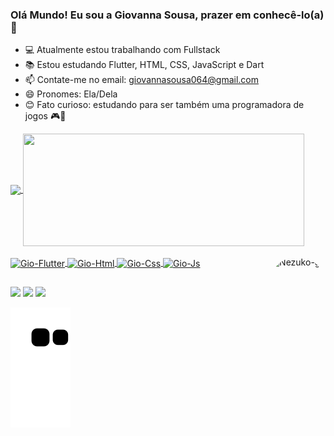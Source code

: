 ### Olá Mundo! Eu sou a Giovanna Sousa, prazer em conhecê-lo(a) 👋                 

- 💻 Atualmente estou trabalhando com Fullstack
- 📚 Estou estudando Flutter, HTML, CSS, JavaScript e Dart
- 📫 Contate-me no email: giovannasousa064@gmail.com
- 😄 Pronomes: Ela/Dela
- 😊 Fato curioso: estudando para ser também uma programadora de jogos 🎮🖤

<div style="display: inline_block">
  <a href="https://github.com/giovannasousa01">
  <img align="center" height="180em" src="https://github-readme-stats.vercel.app/api?username=giovannasousa01&show_icons=true&theme=material-palenight&include_all_commits=true&count_private=true"/>
  <img align="center" height="180em" width="450em" src="https://github-readme-stats.vercel.app/api/top-langs/?username=giovannasousa01&layout=compact&langs_count=7&theme=material-palenight"/>
</div>

<div style="display: inline_block"><br>
  <img align="center" alt="Gio-Flutter" height="40" width="40" src="https://cdn.jsdelivr.net/gh/devicons/devicon/icons/flutter/flutter-original.svg">
  <img align="center" alt="Gio-Html" height="40" width="40" src="https://cdn.jsdelivr.net/gh/devicons/devicon/icons/html5/html5-plain-wordmark.svg">
  <img align="center" alt="Gio-Css" height="40" width="40" src="https://cdn.jsdelivr.net/gh/devicons/devicon/icons/css3/css3-plain-wordmark.svg">
  <img align="center" alt="Gio-Js" height="40" width="40" src="https://cdn.jsdelivr.net/gh/devicons/devicon/icons/javascript/javascript-plain.svg">
  
  <img align="right" alt="Nezuko-gif" height="150" style="border-radius:50px;" src="https://i.pinimg.com/564x/aa/ce/b5/aaceb5929dd7eccb33b35210d89cb803.jpg">
</div>

##

<div> 
  <a href="https://www.instagram.com/gi.ponto.bleh/" target="_blank"><img src="https://img.shields.io/badge/-Instagram-%23E4405F?style=for-the-badge&logo=instagram&logoColor=white" target="_blank"></a>
  <a href = "mailto:giovannasousa064@gmail.com"><img src="https://img.shields.io/badge/-Gmail-%23333?style=for-the-badge&logo=gmail&logoColor=white" target="_blank"></a>
  <a href="https://www.linkedin.com/in/giovanna-sousa-31423823b/" target="_blank"><img src="https://img.shields.io/badge/-LinkedIn-%230077B5?style=for-the-badge&logo=linkedin&logoColor=white" target="_blank"></a> 
 
  ![Snake animation](https://github.com/rafaballerini/rafaballerini/blob/output/github-contribution-grid-snake.svg)
 
</div>
